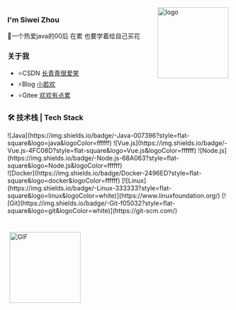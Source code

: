 <img src="https://github-readme-stats.vercel.app/api?username=XiaoWanOfspace&show_icons=true" alt="logo" height="160" align="right" style="margin: 5px; margin-bottom: 20px;" />



### I'm Siwei Zhou
🌱一个热爱java的00后 在累 也要学着给自己买花

### 关于我
- ⭐CSDN  [长青青很爱笑](https://blog.csdn.net/qq_40388413)
- ⚡Blog  [小若欢](https://www.cnblogs.com/aowan/)
- ⭐Gitee [欢欢有点累](https://gitee.com/ruanhuan666)


### 🛠 技术栈 | Tech Stack
   <div>
   ![Java](https://img.shields.io/badge/-Java-007396?style=flat-square&logo=java&logoColor=ffffff)
   ![Vue.js](https://img.shields.io/badge/-Vue.js-4FC08D?style=flat-square&logo=Vue.js&logoColor=ffffff)
   ![Node.js](https://img.shields.io/badge/-Node.js-68A063?style=flat-square&logo=Node.js&logoColor=ffffff)</br>
   ![Docker](https://img.shields.io/badge/Docker-2496ED?style=flat-square&logo=docker&logoColor=ffffff)
   [![Linux](https://img.shields.io/badge/-Linux-333333?style=flat-square&logo=linux&logoColor=white)](https://www.linuxfoundation.org/)
   [![Git](https://img.shields.io/badge/-Git-f05032?style=flat-square&logo=git&logoColor=white)](https://git-scm.com/)
<img  alt="GIF" src="https://raw.githubusercontent.com/JoeyBling/JoeyBling/master/pic/pusheencode.gif" height="160"  style="margin: 5px; margin-top: 40px;"  />   
</div>

